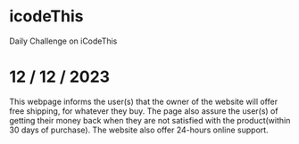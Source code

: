 # icodeThis

Daily Challenge on iCodeThis

# 12 / 12 / 2023

This webpage informs the user(s) that the owner of the website will offer free shipping, for whatever they buy. The page also assure the user(s) of getting their money back when they are not satisfied with the product(within 30 days of purchase). The website also offer 24-hours online support.
